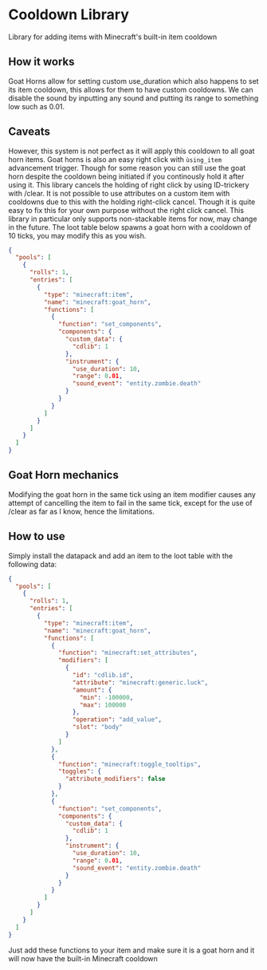 # Cooldown Library
Library for adding items with Minecraft's built-in item cooldown
## How it works
Goat Horns allow for setting custom use_duration which also happens to set its item cooldown, this allows for them to have custom cooldowns. We can disable the sound by inputting any sound and putting its range to something low such as 0.01. 
## Caveats
However, this system is not perfect as it will apply this cooldown to all goat horn items. Goat horns is also an easy right click with `ùsing_item` advancement trigger. Though for some reason you can still use the goat horn despite the cooldown being initiated if you continously hold it after using it. This library cancels the holding of right click by using ID-trickery with /clear. It is not possible to use attributes on a custom item with cooldowns due to this with the holding right-click cancel. Though it is quite easy to fix this for your own purpose without the right click cancel. This library in particular only supports non-stackable items for now, may change in the future. The loot table below spawns a goat horn with a cooldown of 10 ticks, you may modify this as you wish.
```json
{
  "pools": [
    {
      "rolls": 1,
      "entries": [
        {
          "type": "minecraft:item",
          "name": "minecraft:goat_horn",
          "functions": [
            {
              "function": "set_components",
              "components": {
                "custom_data": {
                  "cdlib": 1
                },
                "instrument": {
                  "use_duration": 10,
                  "range": 0.01,
                  "sound_event": "entity.zombie.death"
                }
              }
            }
          ]
        }
      ]
    }
  ]
}

```
## Goat Horn mechanics
Modifying the goat horn in the same tick using an item modifier causes any attempt of cancelling the item to fail in the same tick, except for the use of /clear as far as I know, hence the limitations.

## How to use
Simply install the datapack and add an item to the loot table with the following data:
```json
{
  "pools": [
    {
      "rolls": 1,
      "entries": [
        {
          "type": "minecraft:item",
          "name": "minecraft:goat_horn",
          "functions": [
            {
              "function": "minecraft:set_attributes",
              "modifiers": [
                {
                  "id": "cdlib.id",
                  "attribute": "minecraft:generic.luck",
                  "amount": {
                    "min": -100000,
                    "max": 100000
                  },
                  "operation": "add_value",
                  "slot": "body"
                }
              ]
            },
            {
              "function": "minecraft:toggle_tooltips",
              "toggles": {
                "attribute_modifiers": false
              }
            },
            {
              "function": "set_components",
              "components": {
                "custom_data": {
                  "cdlib": 1
                },
                "instrument": {
                  "use_duration": 10,
                  "range": 0.01,
                  "sound_event": "entity.zombie.death"
                }
              }
            }
          ]
        }
      ]
    }
  ]
}

```
Just add these functions to your item and make sure it is a goat horn and it will now have the built-in Minecraft cooldown
